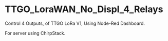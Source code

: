# TTGO_LoraWAN_No_Displ_4_Relays
Control 4 Outputs, of TTGO LoRa V1, Using Node-Red Dashboard. 


For server using ChirpStack. 
